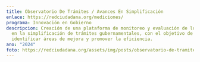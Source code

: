 ```yaml
---
title: Observatorio De Trámites / Avances En Simplificación
enlace: https://redciudadana.org/mediciones/
programa: Innovación en Gobierno
descripcion: Creación de una plataforma de monitoreo y evaluación de los avances
  en la simplificación de trámites gubernamentales, con el objetivo de
  identificar áreas de mejora y promover la eficiencia.
ano: "2024"
foto: https://redciudadana.org/assets/img/posts/observatorio-de-tramites-_-avances-en-simplificacion.png
---
```

